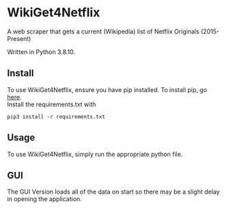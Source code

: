 # WikiGet4Netflix
A web scraper that gets a current (Wikipedia) list of Netflix Originals (2015-Present)  

Written in Python 3.8.10.
  
## Install

To use WikiGet4Netflix, ensure you have pip installed. To install pip, go [here](https://pip.pypa.io/en/stable/installation/).  
Install the requirements.txt with  
  
```pip3 install -r requirements.txt```

## Usage

To use WikiGet4Netflix, simply run the appropriate python file.

## GUI

The GUI Version loads all of the data on start so there may be a slight delay in opening the application.
